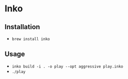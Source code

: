 # Inko

## Installation

* `brew install inko`

## Usage

* `inko build -i . -o play --opt aggressive play.inko`
* `./play`
